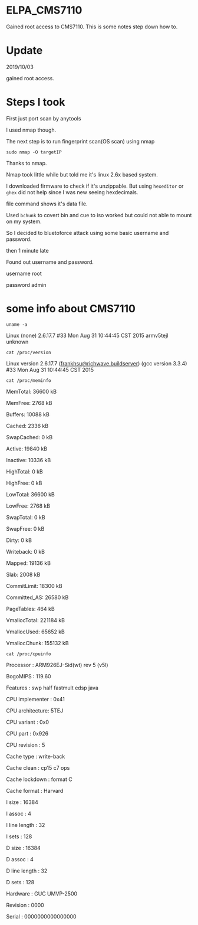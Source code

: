 # ELPA_CMS7110
Gained root access to CMS7110. This is some notes step down how to.

# Update

2019/10/03

gained root access.

# Steps I took

First just port scan by anytools

I used nmap though.

The next step is to run fingerprint scan(OS scan) using nmap

`sudo nmap -O targetIP`

Thanks to nmap.

Nmap took little while but told me it's linux 2.6x based system.

I downloaded firmware to check if it's unzippable. But using `hexeditor` or `ghex` did not help since I was new seeing hexdecimals.

file command shows it's data file.

Used `bchunk` to covert bin and cue to iso worked but could not able to mount on my system.

So I decided to bluetoforce attack using some basic username and password.

then 1 minute late

Found out username and password.

username root

password admin


# some info about CMS7110

`uname -a`

Linux (none) 2.6.17.7 #33 Mon Aug 31 10:44:45 CST 2015 armv5tejl unknown


`cat /proc/version`

Linux version 2.6.17.7 (frankhsu@richwave.buildserver) (gcc version 3.3.4) #33 Mon Aug 31 10:44:45 CST 2015


`cat /proc/meminfo `

MemTotal:        36600 kB

MemFree:          2768 kB

Buffers:         10088 kB

Cached:           2336 kB

SwapCached:          0 kB

Active:          19840 kB

Inactive:        10336 kB

HighTotal:           0 kB

HighFree:            0 kB

LowTotal:        36600 kB

LowFree:          2768 kB

SwapTotal:           0 kB

SwapFree:            0 kB

Dirty:               0 kB

Writeback:           0 kB

Mapped:          19136 kB

Slab:             2008 kB

CommitLimit:     18300 kB

Committed_AS:    26580 kB

PageTables:        464 kB

VmallocTotal:   221184 kB

VmallocUsed:     65652 kB

VmallocChunk:   155132 kB



`cat /proc/cpuinfo`



Processor       : ARM926EJ-Sid(wt) rev 5 (v5l)

BogoMIPS        : 119.60

Features        : swp half fastmult edsp java 

CPU implementer : 0x41

CPU architecture: 5TEJ

CPU variant     : 0x0


CPU part        : 0x926

CPU revision    : 5

Cache type      : write-back

Cache clean     : cp15 c7 ops

Cache lockdown  : format C

Cache format    : Harvard

I size          : 16384

I assoc         : 4

I line length   : 32

I sets          : 128

D size          : 16384

D assoc         : 4

D line length   : 32

D sets          : 128

Hardware        : GUC UMVP-2500

Revision        : 0000

Serial          : 0000000000000000

